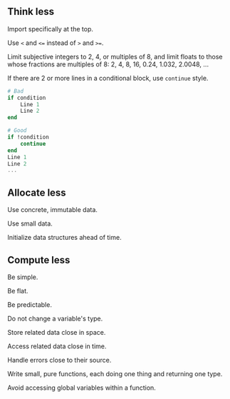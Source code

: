 ## Think less

Import specifically at the top.

Use `<` and `<=` instead of `>` and `>=`.

Limit subjective integers to 2, 4, or multiples of 8, and limit floats to those whose fractions are multiples of 8: 2, 4, 8, 16, 0.24, 1.032, 2.0048, ...

If there are 2 or more lines in a conditional block, use `continue` style.

```julia
# Bad
if condition
    Line 1
    Line 2
end

# Good
if !condition
    continue
end
Line 1
Line 2
...
```

## Allocate less

Use concrete, immutable data.

Use small data.

Initialize data structures ahead of time.

## Compute less

Be simple.

Be flat.

Be predictable.

Do not change a variable's type.

Store related data close in space.

Access related data close in time.

Handle errors close to their source.

Write small, pure functions, each doing one thing and returning one type.

Avoid accessing global variables within a function.
